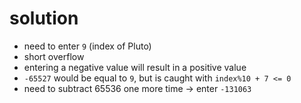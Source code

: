 # solution
- need to enter `9` (index of Pluto)
- short overflow
- entering a negative value will result in a positive value
- `-65527` would be equal to `9`, but is caught with `index%10 + 7 <= 0`
- need to subtract 65536 one more time -> enter `-131063`
